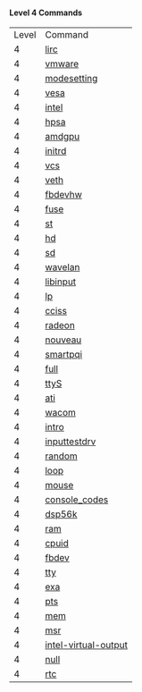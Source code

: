#### Level 4 Commands
<table>
    <tr><td>Level</td><td>Command</td></tr>
    <tr><td>4</td><td><a href="https://man.page/4/lirc">lirc</a></td></tr>
    <tr><td>4</td><td><a href="https://man.page/4/vmware">vmware</a></td></tr>
    <tr><td>4</td><td><a href="https://man.page/4/modesetting">modesetting</a></td></tr>
    <tr><td>4</td><td><a href="https://man.page/4/vesa">vesa</a></td></tr>
    <tr><td>4</td><td><a href="https://man.page/4/intel">intel</a></td></tr>
    <tr><td>4</td><td><a href="https://man.page/4/hpsa">hpsa</a></td></tr>
    <tr><td>4</td><td><a href="https://man.page/4/amdgpu">amdgpu</a></td></tr>
    <tr><td>4</td><td><a href="https://man.page/4/initrd">initrd</a></td></tr>
    <tr><td>4</td><td><a href="https://man.page/4/vcs">vcs</a></td></tr>
    <tr><td>4</td><td><a href="https://man.page/4/veth">veth</a></td></tr>
    <tr><td>4</td><td><a href="https://man.page/4/fbdevhw">fbdevhw</a></td></tr>
    <tr><td>4</td><td><a href="https://man.page/4/fuse">fuse</a></td></tr>
    <tr><td>4</td><td><a href="https://man.page/4/st">st</a></td></tr>
    <tr><td>4</td><td><a href="https://man.page/4/hd">hd</a></td></tr>
    <tr><td>4</td><td><a href="https://man.page/4/sd">sd</a></td></tr>
    <tr><td>4</td><td><a href="https://man.page/4/wavelan">wavelan</a></td></tr>
    <tr><td>4</td><td><a href="https://man.page/4/libinput">libinput</a></td></tr>
    <tr><td>4</td><td><a href="https://man.page/4/lp">lp</a></td></tr>
    <tr><td>4</td><td><a href="https://man.page/4/cciss">cciss</a></td></tr>
    <tr><td>4</td><td><a href="https://man.page/4/radeon">radeon</a></td></tr>
    <tr><td>4</td><td><a href="https://man.page/4/nouveau">nouveau</a></td></tr>
    <tr><td>4</td><td><a href="https://man.page/4/smartpqi">smartpqi</a></td></tr>
    <tr><td>4</td><td><a href="https://man.page/4/full">full</a></td></tr>
    <tr><td>4</td><td><a href="https://man.page/4/ttyS">ttyS</a></td></tr>
    <tr><td>4</td><td><a href="https://man.page/4/ati">ati</a></td></tr>
    <tr><td>4</td><td><a href="https://man.page/4/wacom">wacom</a></td></tr>
    <tr><td>4</td><td><a href="https://man.page/4/intro">intro</a></td></tr>
    <tr><td>4</td><td><a href="https://man.page/4/inputtestdrv">inputtestdrv</a></td></tr>
    <tr><td>4</td><td><a href="https://man.page/4/random">random</a></td></tr>
    <tr><td>4</td><td><a href="https://man.page/4/loop">loop</a></td></tr>
    <tr><td>4</td><td><a href="https://man.page/4/mouse">mouse</a></td></tr>
    <tr><td>4</td><td><a href="https://man.page/4/console_codes">console_codes</a></td></tr>
    <tr><td>4</td><td><a href="https://man.page/4/dsp56k">dsp56k</a></td></tr>
    <tr><td>4</td><td><a href="https://man.page/4/ram">ram</a></td></tr>
    <tr><td>4</td><td><a href="https://man.page/4/cpuid">cpuid</a></td></tr>
    <tr><td>4</td><td><a href="https://man.page/4/fbdev">fbdev</a></td></tr>
    <tr><td>4</td><td><a href="https://man.page/4/tty">tty</a></td></tr>
    <tr><td>4</td><td><a href="https://man.page/4/exa">exa</a></td></tr>
    <tr><td>4</td><td><a href="https://man.page/4/pts">pts</a></td></tr>
    <tr><td>4</td><td><a href="https://man.page/4/mem">mem</a></td></tr>
    <tr><td>4</td><td><a href="https://man.page/4/msr">msr</a></td></tr>
    <tr><td>4</td><td><a href="https://man.page/4/intel-virtual-output">intel-virtual-output</a></td></tr>
    <tr><td>4</td><td><a href="https://man.page/4/null">null</a></td></tr>
    <tr><td>4</td><td><a href="https://man.page/4/rtc">rtc</a></td></tr>
</table>
